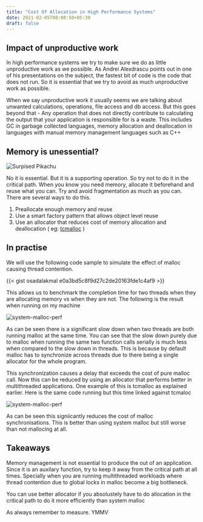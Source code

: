 ```yaml
---
title: "Cost Of Allocation in High Performance Systems"
date: 2021-02-05T08:08:50+05:30
draft: false
---
```


## Impact of unproductive work

In high performance systems we try to make sure we do as little unproductive work as we possible. As Andrei Alexdrascu points out in one of his presentations on the subject, the fastest bit of code is the code that does not run. So it is essential that we try to avoid as much unproductive work as possible.

When we say unproductive work it usually seems we are talking about unwanted calculations, operations, file access and db access. But this goes beyond that - Any operation that does not directly contribute to calculating the output that your application is responsible for is a waste. This includes GC in garbage collected languages, memory allocation and deallocation in languages with manual memory management languages such as C++

## Memory is unessential?

![Surpised Pikachu](https://i.imgflip.com/4wxk03.jpg)

No it is essential. But it is a supporting operation. So try not to do it in the critical path. When you know you need memory, allocate it beforehand and reuse what you can. Try and avoid fragmentation as much as you can. There are several ways to do this.

1. Preallocate enough memory and reuse
2. Use a smart factory pattern that allows object level reuse
3. Use an allocator that reduces cost of memory allocation and deallocation ( eg: [tcmalloc](https://google.github.io/tcmalloc/) )

## In practise

We will use the following code sample to simulate the effect of malloc causing thread contention.

{{< gist osadalakmal e0a3bd5c8f9d27c2de20163fde1c4af9 >}}

This allows us to benchmark the completion time for two threads when they are allocating memory vs when they are not. The following is the result when running on my machine

![system-malloc-perf](/img/perf-with-system-malloc.png)

As can be seen there is a significant slow down when two threads are both running malloc at the same time. You can see that the slow down purely due to malloc when running the same two function calls serially is much less when compared to the slow down in threads. This is because by default malloc has to synchronize across threads due to there being a single allocator for the whole program.

This synchronization causes a delay that exceeds the cost of pure malloc call. Now this can be reduced by using an allocator that performs better in multithreaded applications. One example of this is tcmalloc as explained earlier. Here is the same code running but this time linked against tcmaloc

![system-malloc-perf](/img/perf-with-system-malloc.png)

As can be seen this signiicantly reduces the cost of malloc synchronisations. This is better than using system malloc but still worse than not mallocing at all.

## Takeaways

Memory management is not essential to produce the out of an application. Since it is an auxilary function, try to keep it away from the critical path at all times. Specially when you are running multithreaded workloads where thread contention due to global locks in malloc become a big bottleneck.

You can use better allocator if you absolustely have to do allocation in the critical path to do it more efficiently than system malloc

As always remember to measure. YMMV